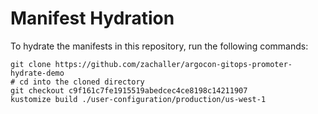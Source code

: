 # Manifest Hydration

To hydrate the manifests in this repository, run the following commands:

```shell
git clone https://github.com/zachaller/argocon-gitops-promoter-hydrate-demo
# cd into the cloned directory
git checkout c9f161c7fe1915519abedcec4ce8198c14211907
kustomize build ./user-configuration/production/us-west-1
```
